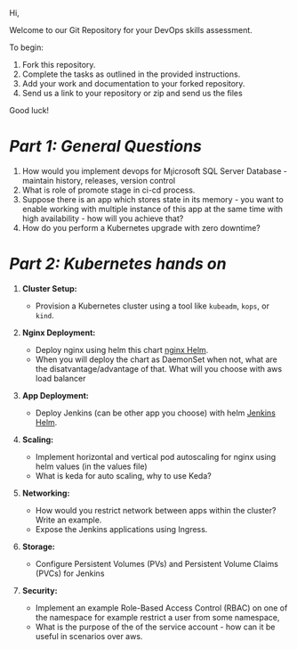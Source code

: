 Hi, 

Welcome to our Git Repository for your DevOps skills assessment.

To begin:
1. Fork this repository.
2. Complete the tasks as outlined in the provided instructions.
3. Add your work and documentation to your forked repository.
4. Send us a link to your repository or zip and send us the files

Good luck!

# *Part 1: General Questions*
1. How would you implement devops for Mןicrosoft SQL Server Database - maintain history, releases, version control
2. What is role of promote stage in ci-cd process.
3. Suppose there is an app which stores state in its memory - you want to enable working with multiple instance of this app at the same time with high availability - how will you achieve that?
4. How do you perform a Kubernetes upgrade with zero downtime?


# *Part 2: Kubernetes hands on*

1. **Cluster Setup:**
   - Provision a Kubernetes cluster using a tool like `kubeadm`, `kops`, or `kind`.

2. **Nginx Deployment:**
   - Deploy nginx using helm this chart [nginx Helm](https://github.com/kubernetes/ingress-nginx/blob/main/charts/ingress-nginx).
   - When you will deploy the chart as DaemonSet when not, what are the disatvantage/advantage of that. What will you choose with aws load balancer

3.  **App Deployment:**
    - Deploy Jenkins (can be other app you choose) with helm [Jenkins Helm](https://github.com/jenkinsci/helm-charts/blob/main/charts/jenkins). 
          
3. **Scaling:**
   - Implement horizontal and vertical pod autoscaling for nginx using helm values (in the values file)
   - What is keda for auto scaling, why to use Keda?
     
4. **Networking:**
   - How would you restrict network between apps within the cluster? Write an example.
   - Expose the Jenkins applications using Ingress.

5. **Storage:**
   - Configure Persistent Volumes (PVs) and Persistent Volume Claims (PVCs) for Jenkins

6. **Security:**
   - Implement an example Role-Based Access Control (RBAC) on one of the namespace for example restrict a user from some namespace, 
   - What is the purpose of the of the service account - how can it be useful in scenarios over aws.

